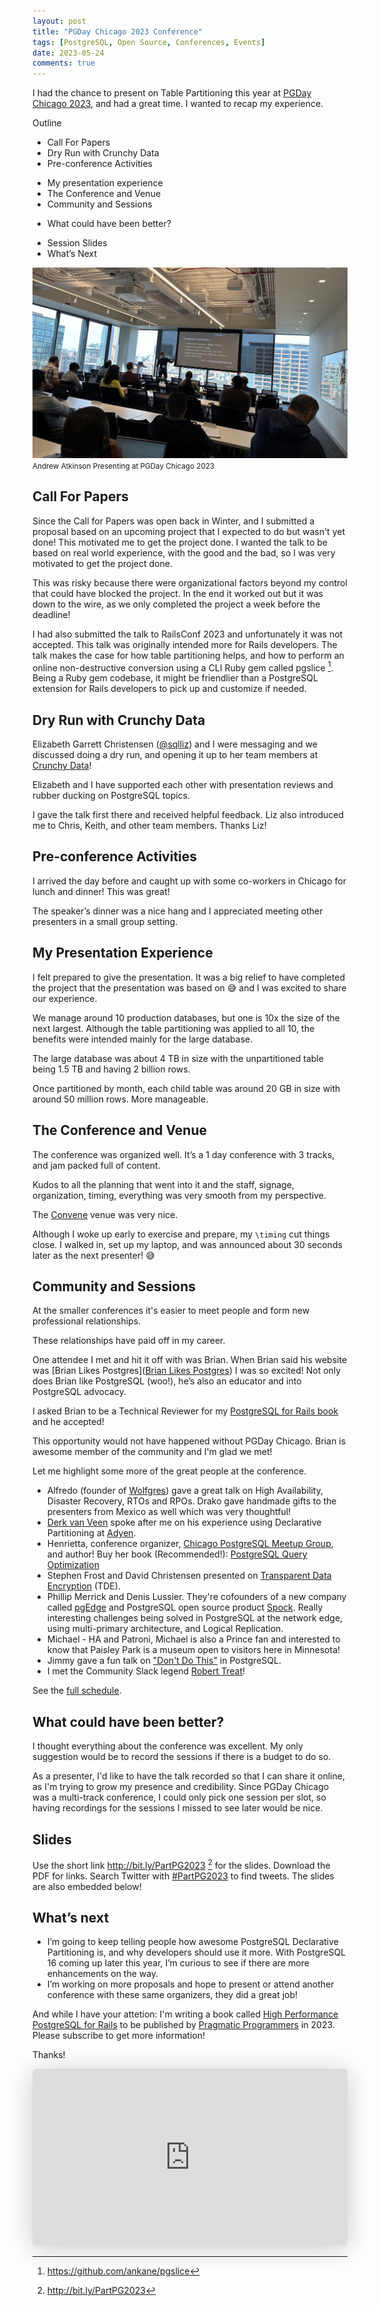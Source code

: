 ```yaml
---
layout: post
title: "PGDay Chicago 2023 Conference"
tags: [PostgreSQL, Open Source, Conferences, Events]
date: 2023-05-24
comments: true
---
```


I had the chance to present on Table Partitioning this year at [PGDay Chicago 2023](https://2023.pgdaychicago.org), and had a great time. I wanted to recap my experience.

Outline

* Call For Papers
* Dry Run with Crunchy Data
* Pre-conference Activities
- My presentation experience
- The Conference and Venue
- Community and Sessions
* What could have been better?
- Session Slides
- What’s Next

![Presenting at Pg Day Chicago](/assets/images/pgday-chicago-andrew-atkinson-2023.jpg)
<small>Andrew Atkinson Presenting at PGDay Chicago 2023</small>

## Call For Papers
Since the Call for Papers was open back in Winter, and I submitted a proposal based on an upcoming project that I expected to do but wasn't yet done! This motivated me to get the project done. I wanted the talk to be based on real world experience, with the good and the bad, so I was very motivated to get the project done.

This was risky because there were organizational factors beyond my control that could have blocked the project. In the end it worked out but it was down to the wire, as we only completed the project a week before the deadline!

I had also submitted the talk to RailsConf 2023 and unfortunately it was not accepted. This talk was originally intended more for Rails developers. The talk makes the case for how table partitioning helps, and how to perform an online non-destructive conversion using a CLI Ruby gem called pgslice [^pgslice]. Being a Ruby gem codebase, it might be friendlier than a PostgreSQL extension for Rails developers to pick up and customize if needed.


## Dry Run with Crunchy Data
Elizabeth Garrett Christensen ([@sqlliz](https://twitter.com/sqlliz)) and I were messaging and we discussed doing a dry run, and opening it up to her team members at [Crunchy Data](https://www.crunchydata.com)!

Elizabeth and I have supported each other with presentation reviews and rubber ducking on PostgreSQL topics.

I gave the talk first there and received helpful feedback. Liz also introduced me to Chris, Keith, and other team members. Thanks Liz!


## Pre-conference Activities
I arrived the day before and caught up with some co-workers in Chicago for lunch and dinner! This was great!

The speaker’s dinner was a nice hang and I appreciated meeting other presenters in a small group setting.


## My Presentation Experience
I felt prepared to give the presentation. It was a big relief to have completed the project that the presentation was based on 😅 and I was excited to share our experience.

We manage around 10 production databases, but one is 10x the size of the next largest. Although the table partitioning was applied to all 10, the benefits were intended mainly for the large database.

The large database was about 4 TB in size with the unpartitioned table being 1.5 TB and having 2 billion rows.

Once partitioned by month, each child table was around 20 GB in size with around 50 million rows. More manageable.

## The Conference and Venue
The conference was organized well. It’s a 1 day conference with 3 tracks, and jam packed full of content.

Kudos to all the planning that went into it and the staff, signage, organization, timing, everything was very smooth from my perspective.

The [Convene](https://convene.com/locations/chicago/) venue was very nice.

Although I woke up early to exercise and prepare, my `\timing` cut things close. I walked in, set up my laptop, and was announced about 30 seconds later as the next presenter! 😅


## Community and Sessions
At the smaller conferences it's easier to meet people and form new professional relationships.

These relationships have paid off in my career.

One attendee I met and hit it off with was Brian. When Brian said his website was [Brian Likes Postgres]([Brian Likes Postgres](https://www.brianlikespostgres.com/)) I was so excited! Not only does Brian like PostgreSQL (woo!), he’s also an educator and into PostgreSQL advocacy.

I asked Brian to be a Technical Reviewer for my [PostgreSQL for Rails book](https://pgrailsbook.com) and he accepted!

This opportunity would not have happened without PGDay Chicago. Brian is awesome member of the community and I'm glad we met!

Let me highlight some more of the great people at the conference.

- Alfredo (founder of [Wolfgres](https://wolfgres.com)) gave a great talk on High Availability, Disaster Recovery, RTOs and RPOs. Drako gave handmade gifts to the presenters from Mexico as well which was very thoughtful!
- [Derk van Veen](https://www.linkedin.com/posts/derk-van-veen-database-specialist_pgday-chicago-adyen-activity-7057618679085031424-qw3J?utm_source=share&utm_medium=member_desktop) spoke after me on his experience using Declarative Partitioning at [Adyen](https://www.adyen.com/).
- Henrietta, conference organizer, [Chicago PostgreSQL Meetup Group](https://www.meetup.com/chicago-postgresql-user-group), and author! Buy her book (Recommended!): [PostgreSQL Query Optimization](https://www.amazon.com/PostgreSQL-Query-Optimization-Ultimate-Efficient/dp/1484268849)
- Stephen Frost and David Christensen presented on [Transparent Data Encryption](https://wiki.postgresql.org/wiki/Transparent_Data_Encryption) (TDE).
- Phillip Merrick and Denis Lussier. They're cofounders of a new company called [pgEdge](https://www.pgedge.com) and PostgreSQL open source product [Spock](https://github.com/pgEdge/spock). Really interesting challenges being solved in PostgreSQL at the network edge, using multi-primary architecture, and Logical Replication.
- Michael - HA and Patroni, Michael is also a Prince fan and interested to know that Paisley Park is a museum open to visitors here in Minnesota!
- Jimmy gave a fun talk on ["Don't Do This"](https://postgresql.us/events/pgdaychicago2023/sessions/session/1206-dont-do-this/) in PostgreSQL.
- I met the Community Slack legend [Robert Treat](https://www.linkedin.com/in/robtreat/)!

See the [full schedule](https://postgresql.us/events/pgdaychicago2023/schedule/).

## What could have been better?
I thought everything about the conference was excellent. My only suggestion would be to record the sessions if there is a budget to do so.

As a presenter, I'd like to have the talk recorded so that I can share it online, as I'm trying to grow my presence and credibility. Since PGDay Chicago was a multi-track conference, I could only pick one session per slot, so having recordings for the sessions I missed to see later would be nice.

## Slides

Use the short link <http://bit.ly/PartPG2023> [^bitly] for the slides. Download the PDF for links. Search Twitter with [#PartPG2023](https://twitter.com/search?q=PartPG2023) to find tweets. The slides are also embedded below!

## What’s next
* I’m going to keep telling people how awesome PostgreSQL Declarative Partitioning is, and why developers should use it more. With PostgreSQL 16 coming up later this year, I’m curious to see if there are more enhancements on the way.
* I’m working on more proposals and hope to present or attend another conference with these same organizers, they did a great job!

And while I have your attetion: I'm writing a book called [High Performance PostgreSQL for Rails](https://pgrailsbook.com) to be published by [Pragmatic Programmers](https://pragprog.com) in 2023. Please subscribe to get more information!

Thanks!

[^pgpart]: <https://github.com/pgpartman/pg_partman>
[^pgslice]: <https://github.com/ankane/pgslice>
[^bitly]: <http://bit.ly/PartPG2023>

<iframe class="speakerdeck-iframe" frameborder="0" src="https://speakerdeck.com/player/8c1c25764d7d4158b89556c998c141f1" title="Partitioning Billions of Rows Without Downtime" allowfullscreen="true" style="border: 0px; background: padding-box rgba(0, 0, 0, 0.1); margin: 0px; padding: 0px; border-radius: 6px; box-shadow: rgba(0, 0, 0, 0.2) 0px 5px 40px; width: 100%; height: auto; aspect-ratio: 560 / 314;" data-ratio="1.78343949044586"></iframe>
